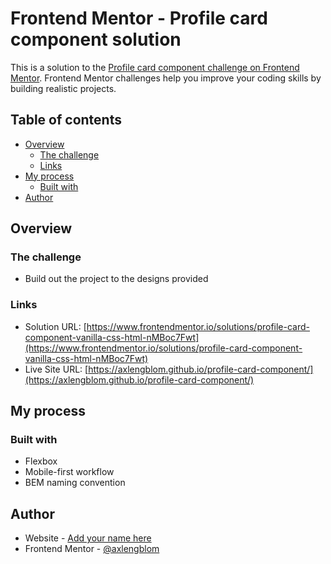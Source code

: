 # Frontend Mentor - Profile card component solution

This is a solution to the [Profile card component challenge on Frontend Mentor](https://www.frontendmentor.io/challenges/profile-card-component-cfArpWshJ). Frontend Mentor challenges help you improve your coding skills by building realistic projects.

## Table of contents

- [Overview](#overview)
  - [The challenge](#the-challenge)
  - [Links](#links)
- [My process](#my-process)
  - [Built with](#built-with)
- [Author](#author)

## Overview

### The challenge

- Build out the project to the designs provided

### Links

- Solution URL: [https://www.frontendmentor.io/solutions/profile-card-component-vanilla-css-html-nMBoc7Fwt](https://www.frontendmentor.io/solutions/profile-card-component-vanilla-css-html-nMBoc7Fwt)
- Live Site URL: [https://axlengblom.github.io/profile-card-component/](https://axlengblom.github.io/profile-card-component/)

## My process

### Built with

- Flexbox
- Mobile-first workflow
- BEM naming convention

## Author

- Website - [Add your name here](https://www.axelengblomdev.com)
- Frontend Mentor - [@axlengblom](https://www.frontendmentor.io/profile/axlengblom)

